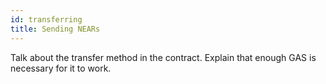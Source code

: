 ```yaml
---
id: transferring
title: Sending NEARs
---
```


Talk about the transfer method in the contract. Explain that enough GAS is necessary for it to work.